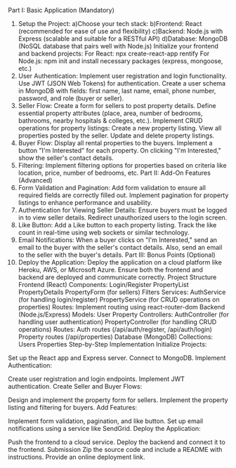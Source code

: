 Part I: Basic Application (Mandatory)
1. Setup the Project:
a)Choose your tech stack:
b)Frontend: React (recommended for ease of use and flexibility)
c)Backend: Node.js with Express (scalable and suitable for a RESTful API)
d)Database: MongoDB (NoSQL database that pairs well with Node.js)
Initialize your frontend and backend projects:
For React: npx create-react-app rentify
For Node.js: npm init and install necessary packages (express, mongoose, etc.)
2. User Authentication:
Implement user registration and login functionality.
Use JWT (JSON Web Tokens) for authentication.
Create a user schema in MongoDB with fields: first name, last name, email, phone number, password, and role (buyer or seller).
3. Seller Flow:
Create a form for sellers to post property details.
Define essential property attributes (place, area, number of bedrooms, bathrooms, nearby hospitals & colleges, etc.).
Implement CRUD operations for property listings:
Create a new property listing.
View all properties posted by the seller.
Update and delete property listings.
4. Buyer Flow:
Display all rental properties to the buyers.
Implement a button "I'm Interested" for each property.
On clicking "I'm Interested," show the seller's contact details.
5. Filtering:
Implement filtering options for properties based on criteria like location, price, number of bedrooms, etc.
Part II: Add-On Features (Advanced)
1. Form Validation and Pagination:
Add form validation to ensure all required fields are correctly filled out.
Implement pagination for property listings to enhance performance and usability.
2. Authentication for Viewing Seller Details:
Ensure buyers must be logged in to view seller details.
Redirect unauthorized users to the login screen.
3. Like Button:
Add a Like button to each property listing.
Track the like count in real-time using web sockets or similar technology.
4. Email Notifications:
When a buyer clicks on "I'm Interested," send an email to the buyer with the seller's contact details.
Also, send an email to the seller with the buyer's details.
Part III: Bonus Points (Optional)
1. Deploy the Application:
Deploy the application on a cloud platform like Heroku, AWS, or Microsoft Azure.
Ensure both the frontend and backend are deployed and communicate correctly.
Project Structure
Frontend (React)
Components:
Login/Register
PropertyList
PropertyDetails
PropertyForm (for sellers)
Filters
Services:
AuthService (for handling login/register)
PropertyService (for CRUD operations on properties)
Routes:
Implement routing using react-router-dom
Backend (Node.js/Express)
Models:
User
Property
Controllers:
AuthController (for handling user authentication)
PropertyController (for handling CRUD operations)
Routes:
Auth routes (/api/auth/register, /api/auth/login)
Property routes (/api/properties)
Database (MongoDB)
Collections:
Users
Properties
Step-by-Step Implementation
Initialize Projects:

Set up the React app and Express server.
Connect to MongoDB.
Implement Authentication:

Create user registration and login endpoints.
Implement JWT authentication.
Create Seller and Buyer Flows:

Design and implement the property form for sellers.
Implement the property listing and filtering for buyers.
Add Features:

Implement form validation, pagination, and like button.
Set up email notifications using a service like SendGrid.
Deploy the Application:

Push the frontend to a cloud service.
Deploy the backend and connect it to the frontend.
Submission
Zip the source code and include a README with instructions.
Provide an online deployment link.
